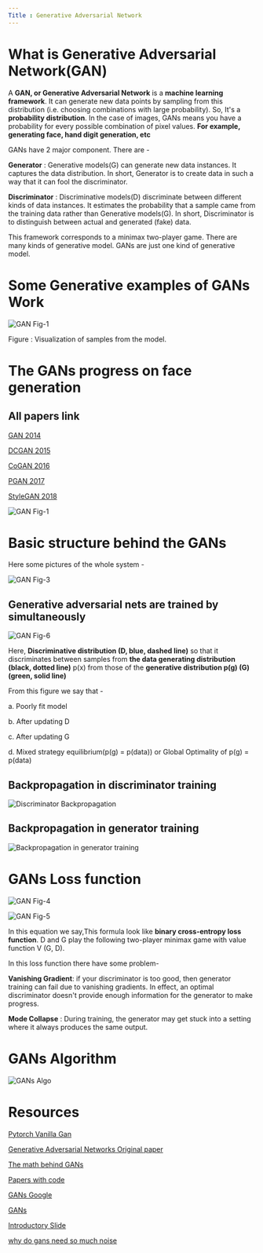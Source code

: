 ```yaml
---
Title : Generative Adversarial Network
---
```


# What is Generative Adversarial Network(GAN)

A **GAN, or Generative Adversarial Network** is a **machine learning framework**. It can generate new data points by sampling from this distribution (i.e. choosing combinations with large probability). So, It's a  **probability distribution**. In the case of images, GANs means you have a probability for every possible combination of pixel values. **For example, generating face, hand digit generation, etc**

GANs have 2 major component. There are - 

**Generator** : Generative models(G) can generate new data instances. It captures the data distribution. In short,   Generator is to create data in such a way that it can fool the discriminator.

**Discriminator**  : Discriminative models(D) discriminate between different kinds of data instances. It estimates
the probability that a sample came from the training data rather than Generative models(G). In short, Discriminator is to distinguish between actual and generated (fake) data.

This
framework corresponds to a minimax two-player game. There are many kinds of generative model. GANs are just one kind of generative model.

# Some  Generative examples of GANs Work

![GAN Fig-1](./images/3.png)

Figure : Visualization of samples from the model.

# The GANs progress on face generation

## All papers link
[GAN 2014](https://arxiv.org/abs/1406.2661)

[DCGAN 2015](https://arxiv.org/abs/1511.06434)

[CoGAN 2016](https://arxiv.org/abs/1606.07536)

[PGAN 2017](https://arxiv.org/abs/1710.10196)

[StyleGAN 2018](https://arxiv.org/abs/1812.04948)

![GAN Fig-1](./images/10.jpg)



# Basic structure behind the GANs

Here some pictures of the whole system -

<!-- ![GAN Fig-2](./images/1.svg) -->

![GAN Fig-3](./images/2.png)

## Generative adversarial nets are trained by simultaneously
![GAN Fig-6](./images/6.png)

Here, 
**Discriminative distribution (D, blue, dashed line)** so that it discriminates between samples from **the data generating distribution (black, dotted line)** p(x) from those of the **generative distribution p(g) (G) (green, solid line)**

From this figure we say that -

a. Poorly fit model

b. After updating D

c. After updating G

d. Mixed strategy equilibrium(p(g) = p(data)) or Global Optimality of p(g) = p(data)


## Backpropagation in  discriminator training
![Discriminator Backpropagation](./images/9.svg)

## Backpropagation in generator training
![Backpropagation in generator training](./images/8.svg)


# GANs Loss function

![GAN Fig-4](./images/5.png)

![GAN Fig-5](./images/4.png)


In this equation we say,This formula look like **binary cross-entropy loss function**. D and G play the following two-player minimax game with value function V (G, D).

In this loss function there have some problem-

**Vanishing Gradient**: if your discriminator is too good, then generator training can fail due to vanishing gradients. In effect, an optimal discriminator doesn't provide enough information for the generator to make progress.

**Mode Collapse** : During training, the generator may get stuck into a setting where it always produces the same output.

# GANs Algorithm

![GANs Algo](./images/7.png)


# Resources

[Pytorch Vanilla Gan](https://www.kaggle.com/rafat97/pytorch-vanilla-gan)

[Generative Adversarial Networks Original paper](https://arxiv.org/abs/1406.2661)

[The math behind GANs](https://towardsdatascience.com/the-math-behind-gans-generative-adversarial-networks-3828f3469d9c)

[Papers with code](https://paperswithcode.com/method/gan)

[GANs Google](https://developers.google.com/machine-learning/gan/)

[GANs](https://drive.google.com/drive/folders/1lHtjHQ8K7aemRQAnYMylrrwZp6Bsqqrb)

[Introductory Slide](https://www.slideshare.net/jongwookkim/a-short-introduction-to-generative-adversarial-networks)

[why do gans need so much noise](https://towardsdatascience.com/why-do-gans-need-so-much-noise-1eae6c0fb177)